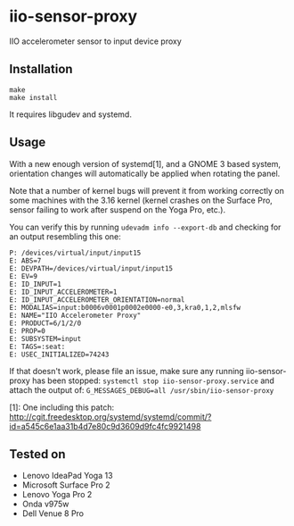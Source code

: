 iio-sensor-proxy
================

IIO accelerometer sensor to input device proxy

Installation
------------
```
make
make install
```
It requires libgudev and systemd.

Usage
-----

With a new enough version of systemd[1], and a GNOME 3 based system,
orientation changes will automatically be applied when rotating the panel.

Note that a number of kernel bugs will prevent it from working correctly on
some machines with the 3.16 kernel (kernel crashes on the Surface Pro, sensor
failing to work after suspend on the Yoga Pro, etc.).

You can verify this by running `udevadm info --export-db` and checking for
an output resembling this one:
```
P: /devices/virtual/input/input15
E: ABS=7
E: DEVPATH=/devices/virtual/input/input15
E: EV=9
E: ID_INPUT=1
E: ID_INPUT_ACCELEROMETER=1
E: ID_INPUT_ACCELEROMETER_ORIENTATION=normal
E: MODALIAS=input:b0006v0001p0002e0000-e0,3,kra0,1,2,mlsfw
E: NAME="IIO Accelerometer Proxy"
E: PRODUCT=6/1/2/0
E: PROP=0
E: SUBSYSTEM=input
E: TAGS=:seat:
E: USEC_INITIALIZED=74243
```

If that doesn't work, please file an issue, make sure any running iio-sensor-proxy has been stopped:
`systemctl stop iio-sensor-proxy.service`
and attach the output of:
`G_MESSAGES_DEBUG=all /usr/sbin/iio-sensor-proxy`

[1]: One including this patch:
http://cgit.freedesktop.org/systemd/systemd/commit/?id=a545c6e1aa31b4d7e80c9d3609d9fc4fc9921498

Tested on
---------

- Lenovo IdeaPad Yoga 13
- Microsoft Surface Pro 2
- Lenovo Yoga Pro 2
- Onda v975w
- Dell Venue 8 Pro
